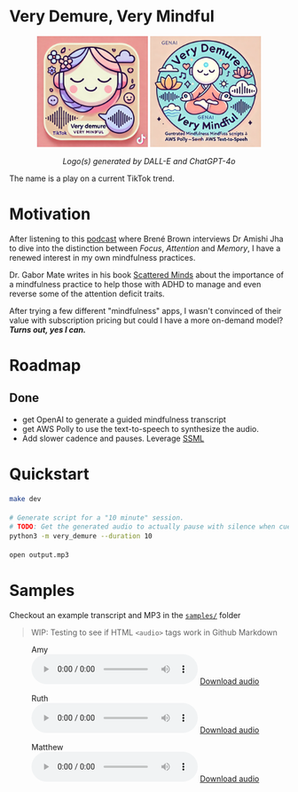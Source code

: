 # Very Demure, Very Mindful

<div align="center">
    <img src="docs/logo3.webp" width="200px" />
    <img src="docs/logo4.webp" width="200px" />
    <p><i>Logo(s) generated by DALL-E and ChatGPT-4o</i></p>
</div>
The name is a play on a current TikTok trend.

# Motivation

After listening to this [podcast](https://brenebrown.com/podcast/finding-focus-and-owning-your-attention/) 
where Brené Brown interviews Dr Amishi Jha to dive into the distinction between _Focus_, _Attention_ and _Memory_, 
I have a renewed interest in my own mindfulness practices.

Dr. Gabor Mate writes in his book [Scattered Minds](https://drgabormate.com/book/scattered-minds/) about the importance 
of a mindfulness practice to help those with ADHD to manage and even reverse some of the attention deficit traits.

After trying a few different "mindfulness" apps, I wasn't convinced of their value with subscription pricing 
but could I have a more on-demand model? _**Turns out, yes I can.**_

# Roadmap

## Done

- get OpenAI to generate a guided mindfulness transcript
- get AWS Polly to use the text-to-speech to synthesize the audio.
- Add slower cadence and pauses. Leverage [SSML](https://docs.aws.amazon.com/polly/latest/dg/supportedtags.html)

# Quickstart

```sh
make dev

# Generate script for a "10 minute" session.
# TODO: Get the generated audio to actually pause with silence when cued.
python3 -m very_demure --duration 10

open output.mp3
```

# Samples

Checkout an example transcript and MP3 in the [`samples/`](samples/) folder

> WIP: Testing to see if HTML `<audio>` tags work in Github Markdown

<figure>
  <figcaption>Amy</figcaption>
  <audio controls src="samples/neural-Amy.mp3"></audio>
  <a href="samples/neural-Amy.mp3"> Download audio </a>
</figure>

<figure>
  <figcaption>Ruth</figcaption>
  <audio controls src="samples/neural-Ruth.mp3"></audio>
  <a href="samples/neural-Ruth.mp3"> Download audio </a>
</figure>

<figure>
  <figcaption>Matthew</figcaption>
  <audio controls src="samples/neural-Matthew.mp3"></audio>
  <a href="samples/neural-Matthew.mp3"> Download audio </a>
</figure>
